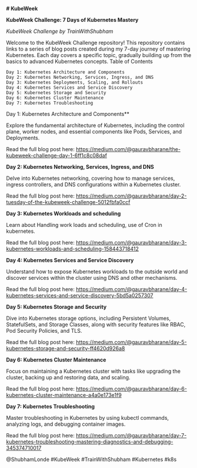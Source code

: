 **# KubeWeek**

**KubeWeek Challenge: 7 Days of Kubernetes Mastery**

_KubeWeek Challenge by TrainWithShubham_

Welcome to the KubeWeek Challenge repository! This repository contains links to a series of blog posts created during my 7-day journey of mastering Kubernetes. Each day covers a specific topic, gradually building up from the basics to advanced Kubernetes concepts.
Table of Contents

    Day 1: Kubernetes Architecture and Components
    Day 2: Kubernetes Networking, Services, Ingress, and DNS
    Day 3: Kubernetes Deployments, Scaling, and Rollouts
    Day 4: Kubernetes Services and Service Discovery
    Day 5: Kubernetes Storage and Security
    Day 6: Kubernetes Cluster Maintenance
    Day 7: Kubernetes Troubleshooting


Day 1: Kubernetes Architecture and Components**

Explore the fundamental architecture of Kubernetes, including the control plane, worker nodes, and essential components like Pods, Services, and Deployments.

Read the full blog post here: https://medium.com/@gauravbharane/the-kubeweek-challenge-day-1-6ff1c8c08daf

**Day 2: Kubernetes Networking, Services, Ingress, and DNS**

Delve into Kubernetes networking, covering how to manage services, ingress controllers, and DNS configurations within a Kubernetes cluster.

Read the full blog post here: https://medium.com/@gauravbharane/day-2-tuesday-of-the-kubeweek-challenge-5012fbfa0ccf

**Day 3: Kubernetes Workloads and scheduling**

Learn about Handling work loads and scheduling, use of Cron in kubernetes.

Read the full blog post here: https://medium.com/@gauravbharane/day-3-kubernetes-workloads-and-scheduling-158443718412 

**Day 4: Kubernetes Services and Service Discovery**

Understand how to expose Kubernetes workloads to the outside world and discover services within the cluster using DNS and other mechanisms.

Read the full blog post here: https://medium.com/@gauravbharane/day-4-kubernetes-services-and-service-discovery-5bd5a0257307

**Day 5: Kubernetes Storage and Security**

Dive into Kubernetes storage options, including Persistent Volumes, StatefulSets, and Storage Classes, along with security features like RBAC, Pod Security Policies, and TLS.

Read the full blog post here: https://medium.com/@gauravbharane/day-5-kubernetes-storage-and-security-ff4620d926a8 

**Day 6: Kubernetes Cluster Maintenance**

Focus on maintaining a Kubernetes cluster with tasks like upgrading the cluster, backing up and restoring data, and scaling.

Read the full blog post here: https://medium.com/@gauravbharane/day-6-kubernetes-cluster-maintenance-a4a0e173e1f9 

**Day 7: Kubernetes Troubleshooting**

Master troubleshooting in Kubernetes by using kubectl commands, analyzing logs, and debugging container images.

Read the full blog post here: https://medium.com/@gauravbharane/day-7-kubernetes-troubleshooting-mastering-diagnostics-and-debugging-345374710017

@ShubhamLonde
#KubeWeek #TrainWithShubham #Kubernetes #k8s
